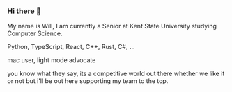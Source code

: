 ### Hi there 👋

My name is Will, I am currently a Senior at Kent State University studying Computer Science.

Python, TypeScript, React, C++, Rust, C#, ...

mac user, light mode advocate


you know what they say, its a competitive world out there whether we like it or not but i'll be out here supporting my team to the top.
